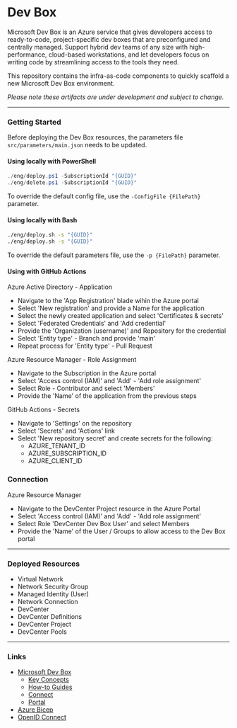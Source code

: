 # Dev Box

Microsoft Dev Box is an Azure service that gives developers access to
ready-to-code, project-specific dev boxes that are preconfigured and centrally
managed. Support hybrid dev teams of any size with high-performance, cloud-based
workstations, and let developers focus on writing code by streamlining access to
the tools they need.

This repository contains the infra-as-code components to quickly scaffold a new
Microsoft Dev Box environment.

_Please note these artifacts are under development and subject to change._

---

### Getting Started

Before deploying the Dev Box resources, the parameters file `src/parameters/main.json` needs to be updated.

#### Using locally with PowerShell

```powershell
./eng/deploy.ps1 -SubscriptionId "{GUID}"
./eng/delete.ps1 -SubscriptionId "{GUID}"
```

To override the default config file, use the `-ConfigFile {FilePath}` parameter.

#### Using locally with Bash

```bash
./eng/deploy.sh -s "{GUID}"
./eng/deploy.sh -s "{GUID}"
```

To override the default parameters file, use the `-p {FilePath}` parameter.

#### Using with GitHub Actions

Azure Active Directory - Application

- Navigate to the 'App Registration' blade wihin the Azure portal
- Select 'New registration' and provide a Name for the application
- Select the newly created application and select 'Certificates & secrets'
- Select 'Federated Credentials' and 'Add credential'
- Provide the 'Organization (username)' and Repository for the credential
- Select 'Entity type' - Branch and provide 'main'
- Repeat process for 'Entity type' - Pull Request

Azure Resource Manager - Role Assignment

- Navigate to the Subscription in the Azure portal
- Select 'Access control (IAM)' and 'Add' - 'Add role assignment'
- Select Role - Contributor and select 'Members'
- Provide the 'Name' of the application from the previous steps

GitHub Actions - Secrets

- Navigate to 'Settings' on the repository
- Select 'Secrets' and 'Actions' link
- Select 'New repository secret' and create secrets for the following:
  - AZURE_TENANT_ID
  - AZURE_SUBSCRIPTION_ID
  - AZURE_CLIENT_ID

### Connection

Azure Resource Manager

- Navigate to the DevCenter Project resource in the Azure Portal
- Select 'Access control (IAM)' and 'Add' - 'Add role assignment'
- Select Role 'DevCenter Dev Box User' and select Members
- Provide the 'Name' of the User / Groups to allow access to the Dev Box portal

---

### Deployed Resources

- Virtual Network
- Network Security Group
- Managed Identity (User)
- Network Connection
- DevCenter
- DevCenter Definitions
- DevCenter Project
- DevCenter Pools

---

### Links

- [Microsoft Dev Box](https://learn.microsoft.com/azure/dev-box/overview-what-is-microsoft-dev-box)
  - [Key Concepts](https://learn.microsoft.com/azure/dev-box/concept-dev-box-concepts)
  - [How-to Guides](https://learn.microsoft.com/azure/dev-box/how-to-project-admin)
  - [Connect](https://learn.microsoft.com/azure/dev-box/tutorial-connect-to-dev-box-with-remote-desktop-app)
  - [Portal](https://devbox.microsoft.com/)
- [Azure Bicep](https://docs.microsoft.com/azure/azure-resource-manager/bicep)
- [OpenID Connect](https://docs.github.com/actions/deployment/security-hardening-your-deployments/configuring-openid-connect-in-azure)

